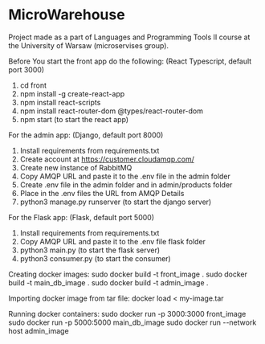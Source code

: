 # MicroWarehouse
Project made as a part of Languages and Programming Tools II course at the University of Warsaw (microservises group).

Before You start the front app do the following: (React Typescript, default port 3000)
1. cd front
2. npm install -g create-react-app
3. npm install react-scripts
4. npm install react-router-dom @types/react-router-dom
5. npm start (to start the react app)

For the admin app: (Django, default port 8000)
1. Install requirements from requirements.txt
2. Create account at https://customer.cloudamqp.com/
3. Create new instance of RabbitMQ
4. Copy AMQP URL and paste it to the .env file in the admin folder
5. Create .env file in the admin folder and in admin/products folder
6. Place in the .env files the URL from AMQP Details 
7. python3 manage.py runserver (to start the django server)

For the Flask app: (Flask, default port 5000)
1. Install requirements from requirements.txt
2. Copy AMQP URL and paste it to the .env file flask folder
3. python3 main.py (to start the flask server)
4. python3 consumer.py (to start the consumer)


Creating docker images:
sudo docker build -t front_image .
sudo docker build -t main_db_image .
sudo docker build -t admin_image .

Importing docker image from tar file:
docker load < my-image.tar

Running docker containers:
sudo docker run -p 3000:3000 front_image
sudo docker run -p 5000:5000 main_db_image
sudo docker run --network host admin_image